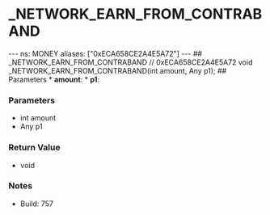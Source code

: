 # _NETWORK_EARN_FROM_CONTRABAND

--- ns: MONEY aliases: ["0xECA658CE2A4E5A72"] --- ## _NETWORK_EARN_FROM_CONTRABAND  // 0xECA658CE2A4E5A72 void _NETWORK_EARN_FROM_CONTRABAND(int amount, Any p1);   ## Parameters * **amount**: * **p1**:

### Parameters
* int amount
* Any p1

### Return Value
* void

### Notes
* Build: 757


